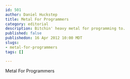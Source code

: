 ```yaml
--- 
id: 501
author: Daniel Huckstep
title: Metal For Programmers
category: editorial
description: Bitchin' heavy metal for programming to.
published: false
publishedon: 16 Apr 2012 10:00 MDT
slugs: 
- metal-for-programmers
tags: []

---
```

Metal For Programmers
